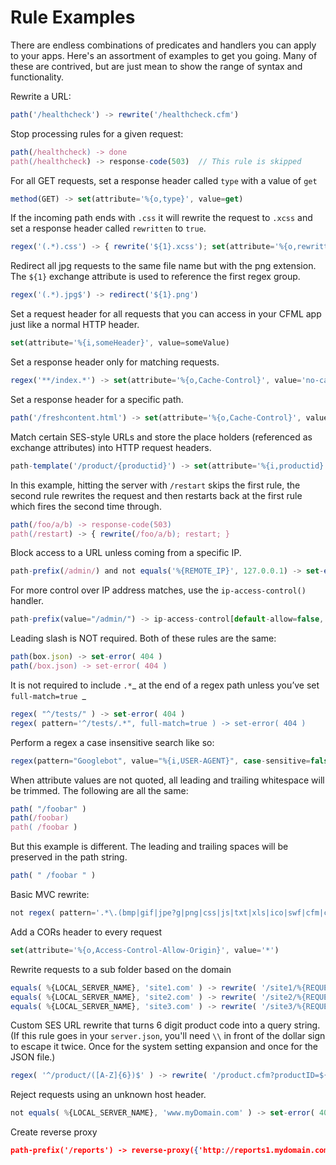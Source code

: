 # Rule Examples

There are endless combinations of predicates and  handlers you can apply to your apps.  Here's an assortment of examples to get you going.  Many of these are contrived, but are just mean to show the range of syntax and functionality.

Rewrite a URL:

```javascript
path('/healthcheck') -> rewrite('/healthcheck.cfm')
```

Stop processing rules for a given request:

```javascript
path(/healthcheck) -> done
path(/healthcheck) -> response-code(503)  // This rule is skipped
```

For all GET requests, set a response header called `type` with a value of `get`

```javascript
method(GET) -> set(attribute='%{o,type}', value=get)
```

If the incoming path ends with `.css` it will rewrite the request to `.xcss` and set a response header called `rewritten` to `true`.

```javascript
regex('(.*).css') -> { rewrite('${1}.xcss'); set(attribute='%{o,rewritten}', value=true) } 
```

Redirect all jpg requests to the same file name but with the png extension.  The `${1}` exchange attribute is used to reference the first regex group.

```javascript
regex('(.*).jpg$') -> redirect('${1}.png')
```

Set a request header for all requests that you can access in your CFML app just like a normal HTTP header.

```javascript
set(attribute='%{i,someHeader}', value=someValue)
```

Set a response header only for matching requests.

```javascript
regex('**/index.*') -> set(attribute='%{o,Cache-Control}', value='no-cahce')
```

Set a response header for a specific path.

```javascript
path('/freshcontent.html') -> set(attribute='%{o,Cache-Control}', value='no-cahce')
```

Match certain SES-style URLs and store the place holders (referenced as exchange attributes) into HTTP request headers.

```javascript
path-template('/product/{productid}') -> set(attribute='%{i,productid}', value='${productid}')
```

In this example, hitting the server with `/restart` skips the first rule, the second rule rewrites the request and then restarts back at the first rule which fires the second time through.&#x20;

```javascript
path(/foo/a/b) -> response-code(503)
path(/restart) -> { rewrite(/foo/a/b); restart; }
```

Block access to a URL unless coming from a specific IP. &#x20;

```javascript
path-prefix(/admin/) and not equals('%{REMOTE_IP}', 127.0.0.1) -> set-error( 404 )
```

For more control over IP address matches, use the `ip-access-control()` handler.

```javascript
path-prefix(value="/admin/") -> ip-access-control[default-allow=false, acl={'127.0.0.* allow'}, failure-status=404]
```

Leading slash is NOT required.  Both of these rules are the same:

```javascript
path(box.json) -> set-error( 404 )
path(/box.json) -> set-error( 404 )
```

It is not required to include `.*`_ at the end of a regex path unless you’ve set `full-match=true `_

```javascript
regex( "^/tests/" ) -> set-error( 404 ) 
regex( pattern='^/tests/.*", full-match=true ) -> set-error( 404 )
```

Perform a regex a case insensitive search like so:&#x20;

```javascript
regex(pattern="Googlebot", value="%{i,USER-AGENT}", case-sensitive=false ) -> set-error( 404 )
```

When attribute values are not quoted, all leading and trailing whitespace will be trimmed. The following are all the same:

```javascript
path( "/foobar" )
path(/foobar)
path( /foobar )
```

But this example is different. The leading and trailing spaces will be preserved in the path string.&#x20;

```javascript
path( " /foobar " )
```

Basic MVC rewrite:

```javascript
not regex( pattern='.*\.(bmp|gif|jpe?g|png|css|js|txt|xls|ico|swf|cfm|cfc|html|htm)$', case-sensitive=false ) -> rewrite('/index.cfm/%{RELATIVE_PATH}')
```

Add a CORs header to every request

```javascript
set(attribute='%{o,Access-Control-Allow-Origin}', value='*')
```

Rewrite requests to a sub folder based on the domain

```javascript
equals( %{LOCAL_SERVER_NAME}, 'site1.com' ) -> rewrite( '/site1/%{REQUEST_URL}' )
equals( %{LOCAL_SERVER_NAME}, 'site2.com' ) -> rewrite( '/site2/%{REQUEST_URL}' )
equals( %{LOCAL_SERVER_NAME}, 'site3.com' ) -> rewrite( '/site3/%{REQUEST_URL}' )
```

Custom SES URL rewrite that turns 6 digit product code into a query string.  (If this rule goes in your `server.json`, you'll need `\\` in front of the dollar sign to escape it twice.  Once for the system setting expansion and once for the JSON file.)

```javascript
regex( '^/product/([A-Z]{6})$' ) -> rewrite( '/product.cfm?productID=${1}' )
```

Reject requests  using an unknown host header.

```javascript
not equals( %{LOCAL_SERVER_NAME}, 'www.myDomain.com' ) -> set-error( 403 )
```

Create reverse proxy

```json
path-prefix('/reports') -> reverse-proxy({'http://reports1.mydomain.com','http://reports2.mydomain.com'})
```

